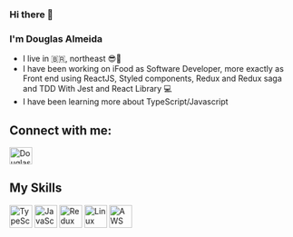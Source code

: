 ### Hi there 👋

### I'm Douglas Almeida
- I live in 🇧🇷, northeast 😎🌅
- I have been working on iFood as Software Developer, more exactly as Front end using ReactJS, Styled components, Redux and Redux saga and TDD With Jest and React Library 💻
- I have been learning more about TypeScript/Javascript

## Connect with me:
<a href="https://www.linkedin.com/in/douglas-almeida-86994a163/" target="_blank">
<img align="center" alt="Douglas-linkedin" height="30" width="40" src="https://cdn.jsdelivr.net/gh/devicons/devicon/icons/linkedin/linkedin-original.svg" style="max-width: 100%;">
</a>

## My Skills
<img alt="TypeScript" height="40" width="40" src="https://cdn.jsdelivr.net/gh/devicons/devicon/icons/typescript/typescript-original.svg" style="max-width: 100%;"></img>
<img alt="JavaScript" height="40" width="40" src="https://cdn.jsdelivr.net/gh/devicons/devicon/icons/javascript/javascript-original.svg" style="max-width: 100%;">
<img alt="Redux" height="40" width="40" src="https://cdn.jsdelivr.net/gh/devicons/devicon/icons/redux/redux-original.svg" style="max-width: 100%;">
<img alt="Linux" height="40" width="40" src="https://cdn.jsdelivr.net/gh/devicons/devicon/icons/linux/linux-original.svg" style="max-width: 100%;">
<img alt="AWS" height="40" width="40" src="https://cdn.jsdelivr.net/gh/devicons/devicon/icons/amazonwebservices/amazonwebservices-plain-wordmark.svg" style="max-width: 100%;">
